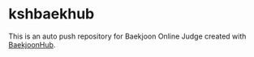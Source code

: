 # kshbaekhub
This is an auto push repository for Baekjoon Online Judge created with [BaekjoonHub](https://github.com/BaekjoonHub/BaekjoonHub).
